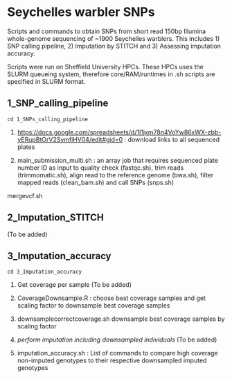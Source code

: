 # Seychelles warbler SNPs

Scripts and commands to obtain SNPs from short read 150bp Illumina whole-genome sequencing of ~1900 Seychelles warblers. This includes 1) SNP calling pipeline, 2) Imputation by STITCH and 3) Assessing imputation accuracy.

Scripts were run on Sheffield University HPCs. These HPCs uses the SLURM queueing system, therefore core/RAM/runtimes in .sh scripts are specified in SLURM format. 

## 1_SNP_calling_pipeline
`cd 1_SNPs_calling_pipeline`

1. https://docs.google.com/spreadsheets/d/1I1jxm78n4VoYw86xWX-zbb-yERupBtOrV2SymfiHV04/edit#gid=0 : download links to all sequenced plates 

2. main_submission_multi.sh : an array job that requires sequenced plate number ID as input to quality check (fastqc.sh), trim reads (trimmomatic.sh), align read to the reference genome (bwa.sh), filter mapped reads (clean_bam.sh) and call SNPs (snps.sh)

mergevcf.sh

## 2_Imputation_STITCH

(To be added)

## 3_Imputation_accuracy
`cd 3_Imputation_accuracy`

1. Get coverage per sample (To be added)

2. CoverageDownsample.R : choose best coverage samples and get scaling factor to downsample best coverage samples

3. downsamplecorrectcoverage.sh downsample best coverage samples by scaling factor

4. *perform imputation including downsampled individuals* (To be added)

5. imputation_accuracy.sh : List of commands to compare high coverage non-imputed genotypes to their respective downsampled imputed genotypes


